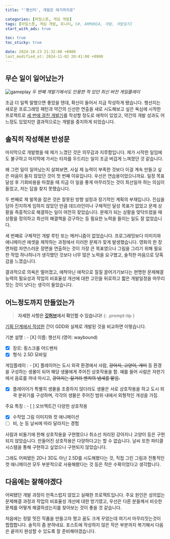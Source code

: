 ```yaml
---
title: "'행선지', 개발은 여기까지로"

categories: [마일스톤, 게임 개발]
tags: [마일스톤, 게임 개발, 유니티, C#, ARMONIA, 개발, 개발일지]
start_with_ads: true

toc: true
toc_sticky: true

date: 2024-10-23 21:32:00 +0900
last_modified_at: 2024-11-02 20:41:00 +0900
---
```


## **무슨 일이 일어났는가**

![gameplay](/2024-10-23-armonia-developing-cancelled/gameplay.webp)
_두 번째 개발기에서도 인용한 적 있던 최신 버전 게임플레이_

조금 더 일찍 말했으면 좋았을 텐데, 확신이 들어서 지금 작성하게 됐습니다. 행선지는 새로운 프로그래밍 패턴과 약간의 신선한 연출을 새로 시도해보고 싶은 욕심에 시작한 프로젝트로 [세 번에 걸친 개발기](https://hyngng.github.io/tags/armonia/)를 작성할 정도로 애착이 있었고, 약간의 개발 성과도 어느정도 있었지만 결과적으로는 개발을 중지하게 되었습니다.

## **솔직히 작성해본 반성문**

마지막으로 개발했을 때 제가 느꼈던 것은 의무감과 지루함입니다. 제가 시작한 일임에도 불구하고 마지막에 가서는 타자를 두드리는 일이 조금 버겁게 느껴졌던 것 같습니다.

왜 그런 일이 일어났는지 살펴보면, 사실 제 능력이 부족한 것보다 이걸 계속 만들고 싶은 마음이 들지 않았던 것이 첫 번째 이유입니다. 우선은 연습용이었으니까요. 일정 목표 달성 후 기회비용을 따졌을 때 지금 이 일을 좋게 마무리짓는 것이 최선일까 하는 의심이 들었고, 저는 답을 찾지 못했습니다.

두 번째로 제 발목을 잡은 것은 잘못된 방향 설정과 장기적인 계획의 부재입니다. 진심을 담아 진지하게 임하지 않았던 만큼 데드라인이나 구체적인 달성 목표가 없었고 문제 상황을 즉흥적으로 해결하는 일이 여전히 잦았습니다. 문제가 되는 상황을 맞닥뜨렸을 때 상황을 정의하고 최선의 해결책을 강구하는 등 필요한 노력을 들이는 일도 잘 없었습니다.

세 번째로 구체적인 개발 루틴 또는 메커니즘이 없었습니다. 프로그래밍보다 이미지와 애니메이션 에셋을 제작하는 과정에서 이러한 문제가 잦게 발생했습니다. 영화의 한 장면처럼 자연스러운 장면을 연출하는 것이 가장 큰 목표였으나 그림을 그리기 위해 필요한 작업 하나하나가 생각했던 것보다 너무 많은 노력을 요구했고, 솔직한 마음으로 당혹감을 느꼈습니다.

결과적으로 의욕은 떨어졌고, 애착아닌 애착으로 질질 끌어가기보다는 현명한 문제해결능력의 필요성과 작업의 비효율성 개선에 대한 고민을 뒤로하고 짧은 개발일정을 마무리짓는 것이 낫다는 생각이 들었습니다.

## **어느정도까지 만들었는가**

> **자세한 사항은 [깃허브](https://github.com/hyngng/unity-armonia)에서 확인할 수 있습니다!**
{: .prompt-tip }

[기획 단계에서 작성한](https://hyngng.github.io/posts/armonia-planning/) 간이 GDD와 실제로 개발된 것을 비교하면 이렇습니다.

기본 설명
: - [X] 이름: 행선지 (영어: waybound)
- [X] 장르: 횡스크롤 어드벤처
- [X] 형식: 2.5D 모바일

게임플레이
: - [X] 플레이어는 도시 외곽 환경에서 사람, ~~강아지, 고양이, 개미~~ 등 환경을 구성하는 생물이 되어 해당 생물에게 주어진 상호작용을 함. 예를 들어 사람은 자판기에서 음료를 꺼내 마시고, ~~강아지는 길거리 벤치의 냄새를 맡음.~~
- [x] 플레이어가 특별히 생물을 조종하지 않더라도 생물은 서로 상호작용을 하고 도시 외곽 분위기를 구성하며, 각각의 생물은 주어진 범위 내에서 외형적인 개성을 가짐.

주요 특징
: - [ ] 오브젝트간 다양한 상호작용
- [x] 수작업 그림 이미지와 컷 애니메이션
- [ ] 비, 눈 등 날씨에 따라 달라지는 경험

사람과 비둘기에 한해 상호작용을 구현했으나 취소선 처리된 강아지나 고양이 등은 구현되지 않았습니다. 만들어진 상호작용은 다양하다고는 할 수 없습니다. 날씨 또한 파티클 시스템을 통해 구현하고 싶었으나 구현되지 않았습니다.

그래도 어찌됐든 2D나 3D도 아닌 2.5D를 시도해봤다는 것, 직접 그린 그림과 전통적인 컷 애니메이션 모두 부분적으로 사용해봤다는 것 등은 작은 수확이었다고 생각합니다.

## **다음에는 잘해야겠다**

어찌됐던 개발 과정이 만족스럽지 않았고 실패한 프로젝트입니다. 주요 원인은 성의없는 문제해결 과정과 작업의 비효율성 개선에 대한 방기였고, 우선은 다른 분들께서 비슷한 문제를 어떻게 해결하셨는지를 찾아보는 것이 좋을 것 같습니다. 

처음에는 정말 멋진 작품을 만들고자 했고 꿈도 크게 꾸었는데 여기서 마무리짓는것이 찝찝합니다. 솔직히 좀 분하네요. 포스트에 작성하지 않은 작은 부분까지 복기해서 다음은 끝까지 완성할 수 있도록 잘 준비해야겠습니다.